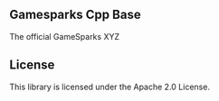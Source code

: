 ## Gamesparks Cpp Base

The official GameSparks XYZ

## License

This library is licensed under the Apache 2.0 License. 
